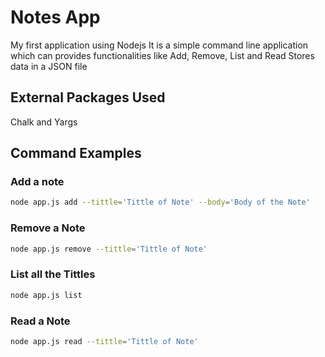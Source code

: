 # Notes App
My first application using Nodejs
It is a simple command line application which can provides functionalities like Add, Remove, List and Read
Stores data in a JSON file

## External Packages Used
Chalk and Yargs

## Command Examples

### Add a note
```bash
node app.js add --tittle='Tittle of Note' --body='Body of the Note'
```

### Remove a Note
```bash
node app.js remove --tittle='Tittle of Note'
```

### List all the Tittles
```bash
node app.js list
```

### Read a Note
```bash
node app.js read --tittle='Tittle of Note'
```
